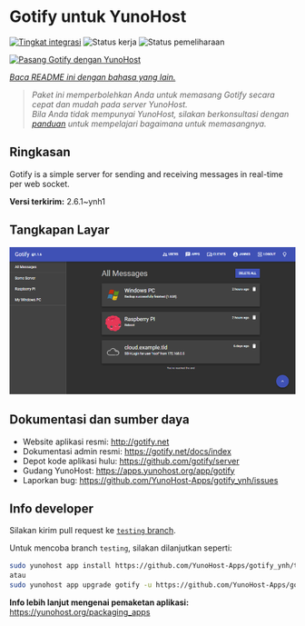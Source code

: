 <!--
N.B.: README ini dibuat secara otomatis oleh <https://github.com/YunoHost/apps/tree/master/tools/readme_generator>
Ini TIDAK boleh diedit dengan tangan.
-->

# Gotify untuk YunoHost

[![Tingkat integrasi](https://dash.yunohost.org/integration/gotify.svg)](https://ci-apps.yunohost.org/ci/apps/gotify/) ![Status kerja](https://ci-apps.yunohost.org/ci/badges/gotify.status.svg) ![Status pemeliharaan](https://ci-apps.yunohost.org/ci/badges/gotify.maintain.svg)

[![Pasang Gotify dengan YunoHost](https://install-app.yunohost.org/install-with-yunohost.svg)](https://install-app.yunohost.org/?app=gotify)

*[Baca README ini dengan bahasa yang lain.](./ALL_README.md)*

> *Paket ini memperbolehkan Anda untuk memasang Gotify secara cepat dan mudah pada server YunoHost.*  
> *Bila Anda tidak mempunyai YunoHost, silakan berkonsultasi dengan [panduan](https://yunohost.org/install) untuk mempelajari bagaimana untuk memasangnya.*

## Ringkasan

Gotify is a simple server for sending and receiving messages in real-time per web socket.


**Versi terkirim:** 2.6.1~ynh1

## Tangkapan Layar

![Tangkapan Layar pada Gotify](./doc/screenshots/ui.png)

## Dokumentasi dan sumber daya

- Website aplikasi resmi: <http://gotify.net>
- Dokumentasi admin resmi: <https://gotify.net/docs/index>
- Depot kode aplikasi hulu: <https://github.com/gotify/server>
- Gudang YunoHost: <https://apps.yunohost.org/app/gotify>
- Laporkan bug: <https://github.com/YunoHost-Apps/gotify_ynh/issues>

## Info developer

Silakan kirim pull request ke [`testing` branch](https://github.com/YunoHost-Apps/gotify_ynh/tree/testing).

Untuk mencoba branch `testing`, silakan dilanjutkan seperti:

```bash
sudo yunohost app install https://github.com/YunoHost-Apps/gotify_ynh/tree/testing --debug
atau
sudo yunohost app upgrade gotify -u https://github.com/YunoHost-Apps/gotify_ynh/tree/testing --debug
```

**Info lebih lanjut mengenai pemaketan aplikasi:** <https://yunohost.org/packaging_apps>
